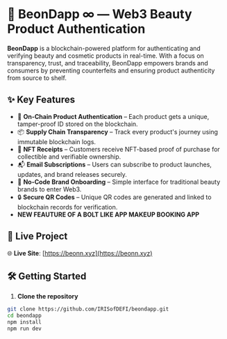 # 🌸 BeonDapp ∞ — Web3 Beauty Product Authentication

**BeonDapp** is a blockchain-powered platform for authenticating and verifying beauty and cosmetic products in real-time. With a focus on transparency, trust, and traceability, BeonDapp empowers brands and consumers by preventing counterfeits and ensuring product authenticity from source to shelf.

## ✨ Key Features

- 🔗 **On-Chain Product Authentication** – Each product gets a unique, tamper-proof ID stored on the blockchain.
- 📦 **Supply Chain Transparency** – Track every product's journey using immutable blockchain logs.
- 🧾 **NFT Receipts** – Customers receive NFT-based proof of purchase for collectible and verifiable ownership.
- 📬 **Email Subscriptions** – Users can subscribe to product launches, updates, and brand releases securely.
- 📲 **No-Code Brand Onboarding** – Simple interface for traditional beauty brands to enter Web3.
- 🔒 **Secure QR Codes** – Unique QR codes are generated and linked to blockchain records for verification.
-  **NEW FEAUTURE OF A BOLT LIKE APP MAKEUP BOOKING APP**

## 🚀 Live Project

🌐 **Live Site**: [https://beonn.xyz](https://beonn.xyz)


## 🛠️ Getting Started

1. **Clone the repository**

```bash
git clone https://github.com/IRISofDEFI/beondapp.git
cd beondapp
npm install
npm run dev
